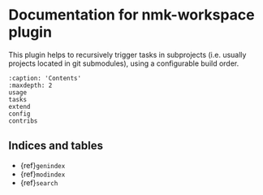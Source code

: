 # Documentation for nmk-workspace plugin

This plugin helps to recursively trigger tasks in subprojects (i.e. usually projects located in git submodules), using a configurable build order.

```{toctree}
:caption: 'Contents'
:maxdepth: 2
usage
tasks
extend
config
contribs
```

## Indices and tables

- {ref}`genindex`
- {ref}`modindex`
- {ref}`search`
